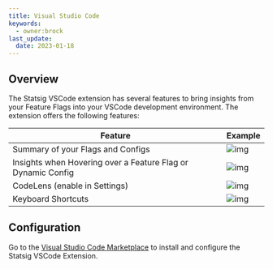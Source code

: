 ```yaml
---
title: Visual Studio Code
keywords:
  - owner:brock
last_update:
  date: 2023-01-18
---
```


## Overview
The Statsig VSCode extension has several features to bring insights from your Feature Flags into your VSCode development environment. The extension offers the following features:

| Feature | Example |
| ------- | --- |
| Summary of your Flags and Configs | ![img](https://github.com/statsig-io/statsig-code/raw/HEAD/media/summary.gif) |
| Insights when Hovering over a Feature Flag or Dynamic Config | ![img](https://github.com/statsig-io/statsig-code/raw/HEAD/media/hover_gate.gif) |
| CodeLens (enable in Settings) | ![img](https://github.com/statsig-io/statsig-code/raw/HEAD/media/codelens.png) |
| Keyboard Shortcuts | ![img](https://github.com/statsig-io/statsig-code/raw/HEAD/media/keyboard.gif) |
## Configuration
Go to the [Visual Studio Code Marketplace](https://marketplace.visualstudio.com/items?itemName=statsig-vscode.statsig) to install and configure the Statsig VSCode Extension.
